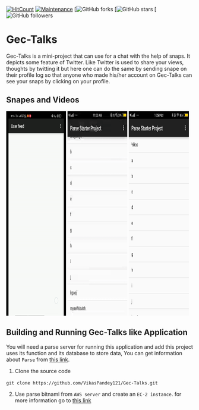 [![HitCount](http://hits.dwyl.io/VikasPandey121/Gec-Talks.svg)](http://hits.dwyl.io/VikasPandey121/Gec-Talks)
[![Maintenance](https://img.shields.io/badge/Maintained%3F-yes-green.svg)](https://github.com/VikasPandey121/Gec-Talks/graphs/commit-activity)
[![GitHub forks](https://img.shields.io/github/forks/VikasPandey121/Gec-Talks?style=social)
[![GitHub stars](https://img.shields.io/github/stars/VikasPandey121/Gec-Talks?style=social)
[![GitHub followers](https://img.shields.io/github/followers/VikasPandey121?label=Follow&style=social)




# Gec-Talks

Gec-Talks is a mini-project that can use for a chat with the help of snaps. It depicts some feature of Twitter. Like Twitter is used to share your views, thoughts by twitting it but here one can do the same by sending snape on their profile log so that anyone who made his/her account on Gec-Talks can see your snaps by clicking on your profile.

## Snapes and Videos

<img src="ParseStarterProject/ReadmeSRC/home.gif" height='550' width="32%"> <img src="ParseStarterProject/ReadmeSRC/snapes.gif" height='550' width="32%"> <img src="ParseStarterProject/ReadmeSRC/profile.jpg" height='550' width="32%">

## Building and Running Gec-Talks like Application
You will need a parse server for running this application and add this project uses its function and its database to store data, You can get information about `Parse` from [this link](https://parseplatform.org/). 
 1. Clone the source code

 `git clone https://github.com/VikasPandey121/Gec-Talks.git`


2. Use parse bitnami from `AWS server` and create an `EC-2 instance`. for more information go to [this link](https://aws.amazon.com/)

